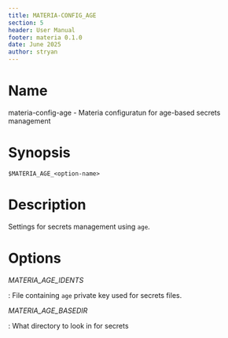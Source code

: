 ```yaml
---
title: MATERIA-CONFIG_AGE
section: 5
header: User Manual
footer: materia 0.1.0
date: June 2025
author: stryan
---
```


# Name
materia-config-age - Materia configuratun for age-based secrets management

# Synopsis

`$MATERIA_AGE_<option-name>`

# Description

Settings for secrets management using `age`.


# Options

*MATERIA_AGE_IDENTS*

:  File containing `age` private key used for secrets files.

*MATERIA_AGE_BASEDIR*

: What directory to look in for secrets

